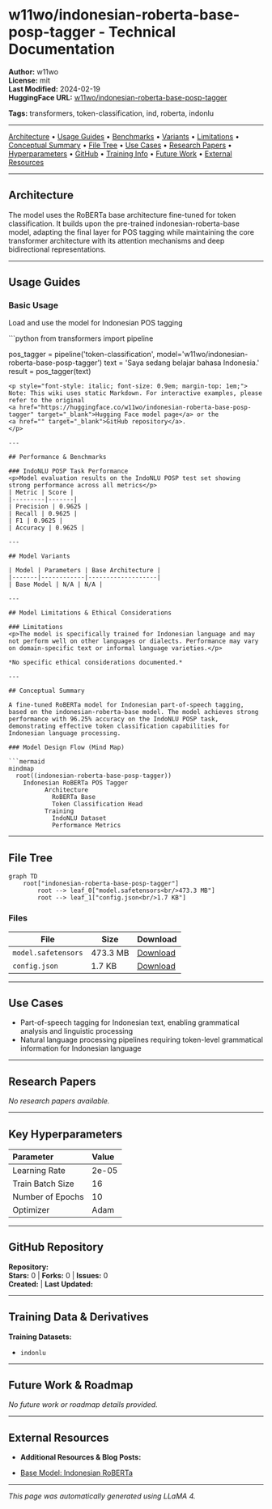 # w11wo/indonesian-roberta-base-posp-tagger - Technical Documentation

**Author:** w11wo  
**License:** mit  
**Last Modified:** 2024-02-19  
**HuggingFace URL:** [w11wo/indonesian-roberta-base-posp-tagger](https://huggingface.co/w11wo/indonesian-roberta-base-posp-tagger)


**Tags:** transformers, token-classification, ind, roberta, indonlu

---

[Architecture](#architecture) • [Usage Guides](#usage-guides) • [Benchmarks](#performance--benchmarks) • [Variants](#model-variants) • [Limitations](#model-limitations--ethical-considerations) • [Conceptual Summary](#conceptual-summary) • [File Tree](#file-tree) • [Use Cases](#use-cases) • [Research Papers](#research-papers) • [Hyperparameters](#key-hyperparameters) • [GitHub](#github-repository) • [Training Info](#training-data--derivatives) • [Future Work](#future-work--roadmap) • [External Resources](#external-resources)

---

## Architecture

The model uses the RoBERTa base architecture fine-tuned for token classification. It builds upon the pre-trained indonesian-roberta-base model, adapting the final layer for POS tagging while maintaining the core transformer architecture with its attention mechanisms and deep bidirectional representations.

---

## Usage Guides

### Basic Usage
<p>Load and use the model for Indonesian POS tagging</p>
```python
from transformers import pipeline

pos_tagger = pipeline('token-classification', model='w11wo/indonesian-roberta-base-posp-tagger')
text = 'Saya sedang belajar bahasa Indonesia.'
result = pos_tagger(text)
```
<p style="font-style: italic; font-size: 0.9em; margin-top: 1em;">
Note: This wiki uses static Markdown. For interactive examples, please refer to the original
<a href="https://huggingface.co/w11wo/indonesian-roberta-base-posp-tagger" target="_blank">Hugging Face model page</a> or the
<a href="" target="_blank">GitHub repository</a>.
</p>

---

## Performance & Benchmarks

### IndoNLU POSP Task Performance
<p>Model evaluation results on the IndoNLU POSP test set showing strong performance across all metrics</p>
| Metric | Score |
|---------|-------|
| Precision | 0.9625 |
| Recall | 0.9625 |
| F1 | 0.9625 |
| Accuracy | 0.9625 |

---

## Model Variants

| Model | Parameters | Base Architecture |
|-------|------------|-------------------|
| Base Model | N/A | N/A |

---

## Model Limitations & Ethical Considerations

### Limitations
<p>The model is specifically trained for Indonesian language and may not perform well on other languages or dialects. Performance may vary on domain-specific text or informal language varieties.</p>

*No specific ethical considerations documented.*

---

## Conceptual Summary

A fine-tuned RoBERTa model for Indonesian part-of-speech tagging, based on the indonesian-roberta-base model. The model achieves strong performance with 96.25% accuracy on the IndoNLU POSP task, demonstrating effective token classification capabilities for Indonesian language processing.

### Model Design Flow (Mind Map)

```mermaid
mindmap
  root((indonesian-roberta-base-posp-tagger))
    Indonesian RoBERTa POS Tagger
          Architecture
            RoBERTa Base
            Token Classification Head
          Training
            IndoNLU Dataset
            Performance Metrics
```

---

## File Tree

```mermaid
graph TD
    root["indonesian-roberta-base-posp-tagger"]
        root --> leaf_0["model.safetensors<br/>473.3 MB"]
        root --> leaf_1["config.json<br/>1.7 KB"]
```

### Files

| File | Size | Download |
|------|------|----------|
| `model.safetensors` | 473.3 MB | [Download](https://huggingface.co/w11wo/indonesian-roberta-base-posp-tagger/resolve/main/model.safetensors) |
| `config.json` | 1.7 KB | [Download](https://huggingface.co/w11wo/indonesian-roberta-base-posp-tagger/resolve/main/config.json) |

---

## Use Cases

- Part-of-speech tagging for Indonesian text, enabling grammatical analysis and linguistic processing
- Natural language processing pipelines requiring token-level grammatical information for Indonesian language

---

## Research Papers

*No research papers available.*

---

## Key Hyperparameters

| Parameter | Value |
| :-------- | :---- |
| Learning Rate | 2e-05 |
| Train Batch Size | 16 |
| Number of Epochs | 10 |
| Optimizer | Adam |

---

## GitHub Repository

**Repository:** []()  
**Stars:** 0 | **Forks:** 0 | **Issues:** 0  
**Created:**  | **Last Updated:** 




---

## Training Data & Derivatives

**Training Datasets:**
- `indonlu`


---

## Future Work & Roadmap

*No future work or roadmap details provided.*

---

## External Resources

* **Additional Resources & Blog Posts:**
- [Base Model: Indonesian RoBERTa](https://huggingface.co/flax-community/indonesian-roberta-base)

---

*This page was automatically generated using LLaMA 4.* 